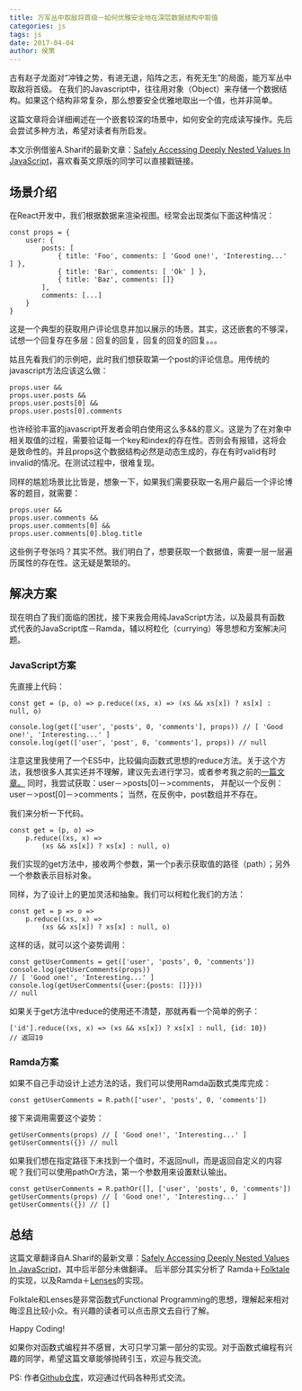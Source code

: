 ```yaml
---
title: 万军丛中取敌将首级－如何优雅安全地在深层数据结构中取值
categories: js
tags: js
date: 2017-04-04
author: 侯策
---
```


古有赵子龙面对“冲锋之势，有进无退，陷阵之志，有死无生”的局面，能万军丛中取敌将首级。
在我们的Javascript中，往往用对象（Object）来存储一个数据结构。如果这个结构非常复杂，那么想要安全优雅地取出一个值，也并非简单。

这篇文章将会详细阐述在一个嵌套较深的场景中，如何安全的完成读写操作。先后会尝试多种方法，希望对读者有所启发。

本文示例借鉴A.Sharif的最新文章：[Safely Accessing Deeply Nested Values In JavaScript](https://medium.com/javascript-inside/safely-accessing-deeply-nested-values-in-javascript-99bf72a0855a)，喜欢看英文原版的同学可以直接戳链接。

## 场景介绍
在React开发中，我们根据数据来渲染视图。经常会出现类似下面这种情况：

    const props = {
        user: {
            posts: [
                { title: 'Foo', comments: [ 'Good one!', 'Interesting...' ] },
                { title: 'Bar', comments: [ 'Ok' ] },
                { title: 'Baz', comments: []}
            ],
            comments: [...]
        }
    }

这是一个典型的获取用户评论信息并加以展示的场景。其实，这还嵌套的不够深，试想一个回复存在多层：回复的回复，回复的回复的回复。。。

姑且先看我们的示例吧，此时我们想获取第一个post的评论信息。用传统的javascript方法应该这么做：

    props.user &&
    props.user.posts &&
    props.user.posts[0] &&
    props.user.posts[0].comments

也许经验丰富的javascript开发者会明白使用这么多&&的意义。这是为了在对象中相关取值的过程，需要验证每一个key和index的存在性。否则会有报错，这将会是致命性的。并且props这个数据结构必然是动态生成的，存在有时valid有时invalid的情况。在测试过程中，很难复现。

同样的尴尬场景比比皆是，想象一下，如果我们需要获取一名用户最后一个评论博客的题目，就需要：

    props.user &&
    props.user.comments &&
    props.user.comments[0] &&
    props.user.comments[0].blog.title

这些例子夸张吗？其实不然。我们明白了，想要获取一个数据值，需要一层一层遍历属性的存在性。这无疑是繁琐的。



## 解决方案
现在明白了我们面临的困扰，接下来我会用纯JavaScript方法，以及最具有函数式代表的JavaScript库－Ramda，辅以柯粒化（currying）等思想和方案解决问题。

### JavaScript方案
先直接上代码：

    const get = (p, o) => p.reduce((xs, x) => (xs && xs[x]) ? xs[x] : null, o)

    console.log(get(['user', 'posts', 0, 'comments'], props)) // [ 'Good one!', 'Interesting...' ]
    console.log(get(['user', 'post', 0, 'comments'], props)) // null

注意这里我使用了一个ES5中，比较偏向函数式思想的reduce方法。关于这个方法，我想很多人其实还并不理解，建议先去进行学习，或者参考我之前的[一篇文章。](http://www.jianshu.com/p/5b4c2f4c7a52)
同时，我尝试获取：user－>posts[0]－>comments，
并配以一个反例：user－>post[0]－>comments；
当然，在反例中，post数组并不存在。

我们来分析一下代码。

    const get = (p, o) =>
        p.reduce((xs, x) =>
            (xs && xs[x]) ? xs[x] : null, o)

我们实现的get方法中，接收两个参数，第一个p表示获取值的路径（path）；另外一个参数表示目标对象。

同样，为了设计上的更加灵活和抽象。我们可以柯粒化我们的方法：

    const get = p => o =>
        p.reduce((xs, x) =>
            (xs && xs[x]) ? xs[x] : null, o)

这样的话，就可以这个姿势调用：

    const getUserComments = get(['user', 'posts', 0, 'comments'])
    console.log(getUserComments(props))
    // [ 'Good one!', 'Interesting...' ]
    console.log(getUserComments({user:{posts: []}}))
    // null

如果关于get方法中reduce的使用还不清楚，那就再看一个简单的例子：

    ['id'].reduce((xs, x) => (xs && xs[x]) ? xs[x] : null, {id: 10})
    // 返回10


### Ramda方案
如果不自己手动设计上述方法的话，我们可以使用Ramda函数式类库完成：

    const getUserComments = R.path(['user', 'posts', 0, 'comments'])

接下来调用需要这个姿势：
    
    getUserComments(props) // [ 'Good one!', 'Interesting...' ]
    getUserComments({}) // null

如果我们想在指定路径下未找到一个值时，不返回null，而是返回自定义的内容呢？我们可以使用pathOr方法，第一个参数用来设置默认输出。

    const getUserComments = R.pathOr([], ['user', 'posts', 0, 'comments'])
    getUserComments(props) // [ 'Good one!', 'Interesting...' ]
    getUserComments({}) // []


## 总结

这篇文章翻译自A.Sharif的最新文章：[Safely Accessing Deeply Nested Values In JavaScript](https://medium.com/javascript-inside/safely-accessing-deeply-nested-values-in-javascript-99bf72a0855a)，其中后半部分未做翻译。
后半部分其实分析了 Ramda＋[Folktale](http://folktalejs.org/)的实现，以及Ramda＋[Lenses](https://medium.com/@dtipson/functional-lenses-d1aba9e52254)的实现。

Folktale和Lenses是非常函数式Functional Programming的思想，理解起来相对晦涩且比较小众。有兴趣的读者可以点击原文去自行了解。

Happy Coding!

如果你对函数式编程并不感冒，大可只学习第一部分的实现。对于函数式编程有兴趣的同学，希望这篇文章能够抛砖引玉，欢迎与我交流。



PS: 作者[Github仓库](https://github.com/HOUCe)，欢迎通过代码各种形式交流。














